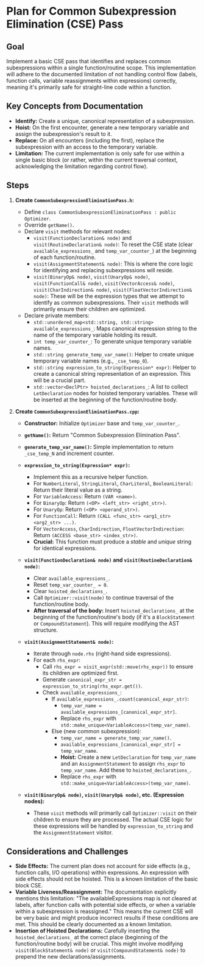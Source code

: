 # Plan for Common Subexpression Elimination (CSE) Pass

## Goal
Implement a basic CSE pass that identifies and replaces common subexpressions within a single function/routine scope. This implementation will adhere to the documented limitation of not handling control flow (labels, function calls, variable reassignments within expressions) correctly, meaning it's primarily safe for straight-line code within a function.

## Key Concepts from Documentation
*   **Identify:** Create a unique, canonical representation of a subexpression.
*   **Hoist:** On the first encounter, generate a new temporary variable and assign the subexpression's result to it.
*   **Replace:** On all encounters (including the first), replace the subexpression with an access to the temporary variable.
*   **Limitation:** The current implementation is only safe for use within a single basic block (or rather, within the current traversal context, acknowledging the limitation regarding control flow).

## Steps

1.  **Create `CommonSubexpressionEliminationPass.h`:**
    *   Define `class CommonSubexpressionEliminationPass : public Optimizer`.
    *   Override `getName()`.
    *   Declare `visit` methods for relevant nodes:
        *   `visit(FunctionDeclaration& node)` and `visit(RoutineDeclaration& node)`: To reset the CSE state (clear `available_expressions_` and `temp_var_counter_`) at the beginning of each function/routine.
        *   `visit(AssignmentStatement& node)`: This is where the core logic for identifying and replacing subexpressions will reside.
        *   `visit(BinaryOp& node)`, `visit(UnaryOp& node)`, `visit(FunctionCall& node)`, `visit(VectorAccess& node)`, `visit(CharIndirection& node)`, `visit(FloatVectorIndirection& node)`: These will be the expression types that we attempt to identify as common subexpressions. Their `visit` methods will primarily ensure their children are optimized.
    *   Declare private members:
        *   `std::unordered_map<std::string, std::string> available_expressions_`: Maps canonical expression string to the name of the temporary variable holding its result.
        *   `int temp_var_counter_`: To generate unique temporary variable names.
        *   `std::string generate_temp_var_name()`: Helper to create unique temporary variable names (e.g., `_cse_temp_0`).
        *   `std::string expression_to_string(Expression* expr)`: Helper to create a canonical string representation of an expression. This will be a crucial part.
        *   `std::vector<DeclPtr> hoisted_declarations_`: A list to collect `LetDeclaration` nodes for hoisted temporary variables. These will be inserted at the beginning of the function/routine body.

2.  **Create `CommonSubexpressionEliminationPass.cpp`:**

    *   **Constructor:** Initialize `Optimizer` base and `temp_var_counter_`.
    *   **`getName()`:** Return "Common Subexpression Elimination Pass".
    *   **`generate_temp_var_name()`:** Simple implementation to return `_cse_temp_N` and increment counter.

    *   **`expression_to_string(Expression* expr)`:**
        *   Implement this as a recursive helper function.
        *   For `NumberLiteral`, `StringLiteral`, `CharLiteral`, `BooleanLiteral`: Return their literal value as a string.
        *   For `VariableAccess`: Return `(VAR <name>)`.
        *   For `BinaryOp`: Return `(<OP> <left_str> <right_str>)`.
        *   For `UnaryOp`: Return `(<OP> <operand_str>)`.
        *   For `FunctionCall`: Return `(CALL <func_str> <arg1_str> <arg2_str> ...)`.
        *   For `VectorAccess`, `CharIndirection`, `FloatVectorIndirection`: Return `(ACCESS <base_str> <index_str>)`.
        *   **Crucial:** This function must produce a *stable* and *unique* string for identical expressions.

    *   **`visit(FunctionDeclaration& node)` and `visit(RoutineDeclaration& node)`:**
        *   Clear `available_expressions_`.
        *   Reset `temp_var_counter_ = 0`.
        *   Clear `hoisted_declarations_`.
        *   Call `Optimizer::visit(node)` to continue traversal of the function/routine body.
        *   **After traversal of the body:** Insert `hoisted_declarations_` at the beginning of the function/routine's body (if it's a `BlockStatement` or `CompoundStatement`). This will require modifying the AST structure.

    *   **`visit(AssignmentStatement& node)`:**
        *   Iterate through `node.rhs` (right-hand side expressions).
        *   For each `rhs_expr`:
            *   Call `rhs_expr = visit_expr(std::move(rhs_expr))` to ensure its children are optimized first.
            *   Generate `canonical_expr_str = expression_to_string(rhs_expr.get())`.
            *   Check `available_expressions_`:
                *   If `available_expressions_.count(canonical_expr_str)`:
                    *   `temp_var_name = available_expressions_[canonical_expr_str]`.
                    *   Replace `rhs_expr` with `std::make_unique<VariableAccess>(temp_var_name)`.
                *   Else (new common subexpression):
                    *   `temp_var_name = generate_temp_var_name()`.
                    *   `available_expressions_[canonical_expr_str] = temp_var_name`.
                    *   **Hoist:** Create a new `LetDeclaration` for `temp_var_name` and an `AssignmentStatement` to assign `rhs_expr` to `temp_var_name`. Add these to `hoisted_declarations_`.
                    *   Replace `rhs_expr` with `std::make_unique<VariableAccess>(temp_var_name)`.

    *   **`visit(BinaryOp& node)`, `visit(UnaryOp& node)`, etc. (Expression nodes):**
        *   These `visit` methods will primarily call `Optimizer::visit` on their children to ensure they are processed. The actual CSE logic for these expressions will be handled by `expression_to_string` and the `AssignmentStatement` visitor.

## Considerations and Challenges

*   **Side Effects:** The current plan does not account for side effects (e.g., function calls, I/O operations) within expressions. An expression with side effects should not be hoisted. This is a known limitation of the basic block CSE.
*   **Variable Liveness/Reassignment:** The documentation explicitly mentions this limitation: "The availableExpressions map is not cleared at labels, after function calls with potential side effects, or when a variable within a subexpression is reassigned." This means the current CSE will be very basic and might produce incorrect results if these conditions are met. This should be clearly documented as a known limitation.
*   **Insertion of Hoisted Declarations:** Carefully inserting the `hoisted_declarations_` at the correct place (beginning of the function/routine body) will be crucial. This might involve modifying `visit(BlockStatement& node)` or `visit(CompoundStatement& node)` to prepend the new declarations/assignments.
